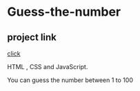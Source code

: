 # Guess-the-number

## project link
[click](https://devanshu78.github.io/Guess-the-number/)

HTML , CSS and JavaScript.

You can guess the number between 1 to 100 

